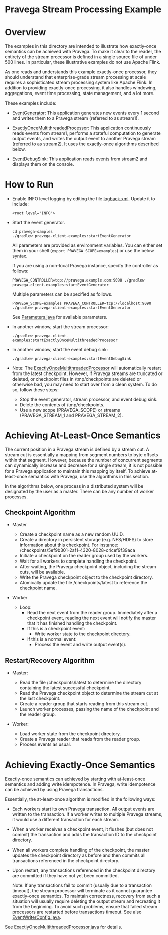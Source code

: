 # Pravega Stream Processing Example


# Overview

The examples in this directory are intended to illustrate
how exactly-once semantics can be achieved with Pravega.
To make it clear to the reader, the entirety of the stream processor is defined
in a single source file of under 500 lines.
In particular, these illustrative examples do not use Apache Flink.

As one reads and understands this example exactly-once processor, they should
understand that enterprise-grade stream processing at scale requires
a sophisticated stream processing system like Apache Flink.
In addition to providing exactly-once processing, it also handles
windowing, aggregations, event time processing, state management, and a lot more.

These examples include:

- [EventGenerator](EventGenerator.java):
  This application generates new events every 1 second
  and writes them to a Pravega stream (referred to as stream1).

- [ExactlyOnceMultithreadedProcessor](ExactlyOnceMultithreadedProcessor.java):
  This application continuously reads events from stream1, performs a stateful computation
  to generate output events, and writes the output event to another
  Pravega stream (referred to as stream2).
  It uses the exactly-once algorithms described below.

- [EventDebugSink](EventDebugSink.java):
  This application reads events from stream2 and displays them
  on the console.


# How to Run

- Enable INFO level logging by editing the file [logback.xml](../../../../../resources/logback.xml).
  Update it to include:
  ```
  <root level="INFO">
  ```

-  Start the event generator.
   ```
   cd pravega-samples
   ./gradlew pravega-client-examples:startEventGenerator
   ```

   All parameters are provided as environment variables.
   You can either set them in your shell (`export PRAVEGA_SCOPE=examples`) or use the below syntax.

   If you are using a non-local Pravega instance, specify the controller as follows:
   ```
   PRAVEGA_CONTROLLER=tcp://pravega.example.com:9090 ./gradlew pravega-client-examples:startEventGenerator
   ```

   Multiple parameters can be specified as follows.
   ```
   PRAVEGA_SCOPE=examples PRAVEGA_CONTROLLER=tcp://localhost:9090 ./gradlew pravega-client-examples:startEventGenerator
   ```

   See [Parameters.java](Parameters.java) for available parameters.

- In another window, start the stream processor:
  ```
  ./gradlew pravega-client-examples:startExactlyOnceMultithreadedProcessor
  ```

- In another window, start the event debug sink:
  ```
  ./gradlew pravega-client-examples:startEventDebugSink
  ```

- Note: The [ExactlyOnceMultithreadedProcessor](ExactlyOnceMultithreadedProcessor.java)
  will automatically restart from the latest checkpoint.
  However, if Pravega streams are truncated or deleted, or checkpoint files in
  /tmp/checkpoints are deleted or otherwise bad, you may need to start over from
  a clean system. To do so, follow these steps:
    - Stop the event generator, stream processor, and event debug sink.
    - Delete the contents of /tmp/checkpoints.
    - Use a new scope (PRAVEGA_SCOPE) or streams (PRAVEGA_STREAM_1 and PRAVEGA_STREAM_2).


# Achieving At-Least-Once Semantics

The current position in a Pravega stream is defined by a stream cut.
A stream cut is essentially a mapping from segment numbers to byte offsets
within that segment.
However, because the number of concurrent segments can dynamically
increase and decrease for a single stream, it is not possible for
a Pravega application to maintain this mapping by itself.
To achieve at-least-once semantics with Pravega, use the algorithms in this section.

In the algorithms below, one process in a distributed system will be designated
by the user as a master. There can be any number of worker processes.

## Checkpoint Algorithm

- Master
    - Create a checkpoint name as a new random UUID.
    - Create a directory in persistent storage (e.g. NFS/HDFS) to store information
      about this checkpoint.
      For instance: /checkpoints/5ef9b301-2af1-4320-8028-c4cef9f39aca
    - Initiate a checkpoint on the reader group used by the workers.
    - Wait for all workers to complete handling the checkpoint.
    - After waiting, the Pravega checkpoint object, including the
      stream cuts, will be available.
    - Write the Pravega checkpoint object to the checkpoint directory.
    - Atomically update the file /checkpoints/latest to reference the
      checkpoint name.

- Worker
    - Loop:
        - Read the next event from the reader group.
          Immediately after a checkpoint event, reading the next event
          will notify the master that it has finished handling the checkpoint.
        - If this is a checkpoint event:
            - Write worker state to the checkpoint directory.
        - If this is a normal event:
            - Process the event and write output event(s).

## Restart/Recovery Algorithm

- Master:
    - Read the file /checkpoints/latest to determine the directory
      containing the latest successful checkpoint.
    - Read the Pravega checkpoint object to determine the stream cut
      at the last checkpoint.
    - Create a reader group that starts reading from this stream cut.
    - Launch worker processes, passing the name of the checkpoint and
      the reader group.

- Worker:
    - Load worker state from the checkpoint directory.
    - Create a Pravega reader that reads from the reader group.
    - Process events as usual.


# Achieving Exactly-Once Semantics

Exactly-once semantics can achieved by starting with at-least-once
semantics and adding write idempotence.
In Pravega, write idempotence can be achieved by using Pravega
transactions.

Essentially, the at-least-once algorithm is modified in the following ways:

- Each workers start its own Pravega transaction.
  All output events are written to the transaction.
  If a worker writes to multiple Pravega streams, it would use
  a different transaction for each stream.

- When a worker receives a checkpoint event, it flushes
  (but does not commit) the transaction
  and adds the transaction ID to the checkpoint directory.

- When all workers complete handling of the checkpoint, the master
  updates the checkpoint directory as before and then
  commits all transactions referenced in the checkpoint directory.

- Upon restart, any transactions referenced in the checkpoint
  directory are committed if they have not yet been committed.

  Note: If any transactions fail to commit (usually due to a
  transaction timeout), the stream processor will terminate
  as it cannot guarantee exactly-once semantics.
  To maintain correctness, recovery
  from such a situation will usually require deleting the output stream
  and recreating it from the beginning.
  To avoid such problems, ensure that failed stream processors
  are restarted before transactions timeout.
  See also
  [EventWriterConfig.java](https://github.com/pravega/pravega/blob/r0.4/client/src/main/java/io/pravega/client/stream/EventWriterConfig.java#L27).


See [ExactlyOnceMultithreadedProcessor.java](ExactlyOnceMultithreadedProcessor.java)
for details.
